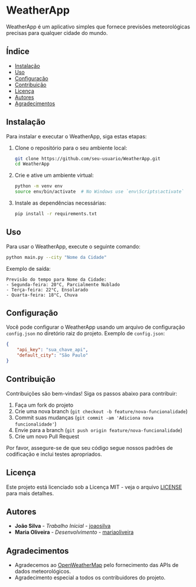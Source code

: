 # WeatherApp

WeatherApp é um aplicativo simples que fornece previsões meteorológicas precisas para qualquer cidade do mundo.

## Índice

- [Instalação](#instalação)
- [Uso](#uso)
- [Configuração](#configuração)
- [Contribuição](#contribuição)
- [Licença](#licença)
- [Autores](#autores)
- [Agradecimentos](#agradecimentos)

## Instalação

Para instalar e executar o WeatherApp, siga estas etapas:

1. Clone o repositório para o seu ambiente local:

    ```bash
    git clone https://github.com/seu-usuario/WeatherApp.git
    cd WeatherApp
    ```

2. Crie e ative um ambiente virtual:

    ```bash
    python -m venv env
    source env/bin/activate  # No Windows use `env\Scripts\activate`
    ```

3. Instale as dependências necessárias:

    ```bash
    pip install -r requirements.txt
    ```

## Uso

Para usar o WeatherApp, execute o seguinte comando:

```bash
python main.py --city "Nome da Cidade"
```

Exemplo de saída:

```plaintext
Previsão do tempo para Nome da Cidade:
- Segunda-feira: 20°C, Parcialmente Nublado
- Terça-feira: 22°C, Ensolarado
- Quarta-feira: 18°C, Chuva
```

## Configuração

Você pode configurar o WeatherApp usando um arquivo de configuração `config.json` no diretório raiz do projeto. Exemplo de `config.json`:

```json
{
    "api_key": "sua_chave_api",
    "default_city": "São Paulo"
}
```

## Contribuição

Contribuições são bem-vindas! Siga os passos abaixo para contribuir:

1. Faça um fork do projeto
2. Crie uma nova branch (`git checkout -b feature/nova-funcionalidade`)
3. Commit suas mudanças (`git commit -am 'Adiciona nova funcionalidade'`)
4. Envie para a branch (`git push origin feature/nova-funcionalidade`)
5. Crie um novo Pull Request

Por favor, assegure-se de que seu código segue nossos padrões de codificação e inclui testes apropriados.

## Licença

Este projeto está licenciado sob a Licença MIT - veja o arquivo [LICENSE](LICENSE) para mais detalhes.

## Autores

- **João Silva** - *Trabalho Inicial* - [joaosilva](https://github.com/joaosilva)
- **Maria Oliveira** - *Desenvolvimento* - [mariaoliveira](https://github.com/mariaoliveira)

## Agradecimentos

- Agradecemos ao [OpenWeatherMap](https://openweathermap.org/) pelo fornecimento das APIs de dados meteorológicos.
- Agradecimento especial a todos os contribuidores do projeto.
```
